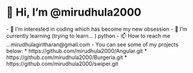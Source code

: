 <h1> 👋 Hi, I’m @mirudhula2000 </h1>
- 👀 I’m interested in coding which has become my new obsession
- 🌱 I’m currently learning (trying to learn... )  python
- 📫 How to reach me ...mirudhulagiritharan@gmail.com
- You can see some of my projects below:
* https://github.com/mirudhula2000/Angular.git
* https://github.com/mirudhula2000/Burgeria.git
* https://github.com/mirudhula2000/swiper.git



<!---
mirudhula2000/mirudhula2000 is a ✨ special ✨ repository because its `README.md` (this file) appears on your GitHub profile.
You can click the Preview link to take a look at your changes.
--->
